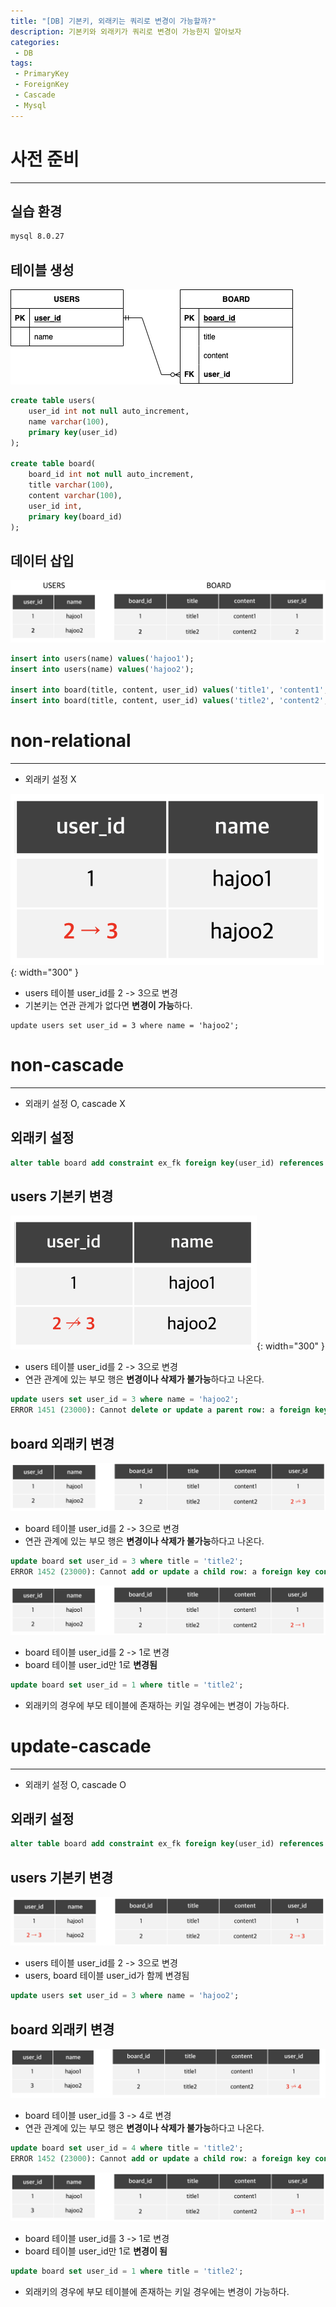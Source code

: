 ```yaml
---
title: "[DB] 기본키, 외래키는 쿼리로 변경이 가능할까?"
description: 기본키와 외래키가 쿼리로 변경이 가능한지 알아보자
categories:
 - DB
tags:
 - PrimaryKey
 - ForeignKey
 - Cascade
 - Mysql
---
```


# 사전 준비

<hr>

## 실습 환경

```bash
mysql 8.0.27
```

## 테이블 생성

![exERD](/assets/postImages/PrimaryForeignKeyUpdate/exERD.png)

```sql
create table users(
    user_id int not null auto_increment,
    name varchar(100),
    primary key(user_id)
);

create table board(
    board_id int not null auto_increment,
    title varchar(100),
    content varchar(100),
    user_id int,
    primary key(board_id)
);
```

## 데이터 삽입

![exTableData](/assets/postImages/PrimaryForeignKeyUpdate/exTableData.png)

```sql
insert into users(name) values('hajoo1');
insert into users(name) values('hajoo2');

insert into board(title, content, user_id) values('title1', 'content1', 1);
insert into board(title, content, user_id) values('title2', 'content2', 2);
```

# non-relational

<hr>

- 외래키 설정 X

![usersUpdate3](/assets/postImages/PrimaryForeignKeyUpdate/usersUpdate3.png){: width="300" }

- users 테이블 user_id를 2 -> 3으로 변경
- 기본키는 연관 관계가 없다면 **변경이 가능**하다.

```
update users set user_id = 3 where name = 'hajoo2';
```

# non-cascade

<hr>

- 외래키 설정 O, cascade X

## 외래키 설정

```sql
alter table board add constraint ex_fk foreign key(user_id) references users(user_id);
```

## users 기본키 변경

![userUpdate](/assets/postImages/PrimaryForeignKeyUpdate/usersUpdate.png){: width="300" }

- users 테이블 user_id를 2 -> 3으로 변경
- 연관 관계에 있는 부모 행은 **변경이나 삭제가 불가능**하다고 나온다.

```sql
update users set user_id = 3 where name = 'hajoo2';
ERROR 1451 (23000): Cannot delete or update a parent row: a foreign key constraint fails (`test`.`board`, CONSTRAINT `ex_fk` FOREIGN KEY (`user_id`) REFERENCES `users` (`user_id`))
```

## board 외래키 변경

![boardUpdate](/assets/postImages/PrimaryForeignKeyUpdate/boardUpdate.png)

- board 테이블 user_id를 2 -> 3으로 변경
- 연관 관계에 있는 부모 행은 **변경이나 삭제가 불가능**하다고 나온다.

```sql
update board set user_id = 3 where title = 'title2';
ERROR 1452 (23000): Cannot add or update a child row: a foreign key constraint fails (`test`.`board`, CONSTRAINT `ex_fk` FOREIGN KEY (`user_id`) REFERENCES `users` (`user_id`))
```

![boardUpdate4](/assets/postImages/PrimaryForeignKeyUpdate/boardUpdate4.png)

- board 테이블 user_id를 2 -> 1로 변경
- board 테이블 user_id만 1로 **변경됨**

```sql
update board set user_id = 1 where title = 'title2';
```

- 외래키의 경우에 부모 테이블에 존재하는 키일 경우에는 변경이 가능하다.

# update-cascade

<hr>

- 외래키 설정 O, cascade O

## 외래키 설정

```sql
alter table board add constraint ex_fk foreign key(user_id) references users(user_id) on update cascade;
```

## users 기본키 변경

![usersUpdate2](/assets/postImages/PrimaryForeignKeyUpdate/usersUpdate2.png)

- users 테이블 user_id를 2 -> 3으로 변경
- users, board 테이블 user_id가 함께 변경됨

```sql
update users set user_id = 3 where name = 'hajoo2';
```

## board 외래키 변경

![boardUpdate2](/assets/postImages/PrimaryForeignKeyUpdate/boardUpdate2.png)

- board 테이블 user_id를 3 -> 4로 변경
- 연관 관계에 있는 부모 행은 **변경이나 삭제가 불가능**하다고 나온다.

```sql
update board set user_id = 4 where title = 'title2';
ERROR 1452 (23000): Cannot add or update a child row: a foreign key constraint fails (`test`.`board`, CONSTRAINT `ex_fk` FOREIGN KEY (`user_id`) REFERENCES `users` (`user_id`) ON UPDATE CASCADE)
```

![boardUpdate3](/assets/postImages/PrimaryForeignKeyUpdate/boardUpdate3.png)

- board 테이블 user_id를 3 -> 1로 변경
- board 테이블 user_id만 1로 **변경이 됨**

```sql
update board set user_id = 1 where title = 'title2';
```

- 외래키의 경우에 부모 테이블에 존재하는 키일 경우에는 변경이 가능하다.